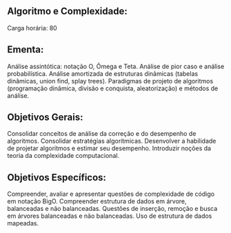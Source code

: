 ## Algoritmo e Complexidade:

Carga horária: 80

## Ementa:

Análise assintótica: notação O, Ômega e Teta. Análise de pior caso e análise probabilística. Análise amortizada de estruturas dinâmicas (tabelas dinâmicas, union find, splay trees). Paradigmas de projeto de algoritmos (programação dinâmica, divisão e conquista, aleatorização) e métodos de análise.

## Objetivos Gerais:

Consolidar conceitos de análise da correção e do desempenho de algoritmos. Consolidar estratégias algorítmicas. Desenvolver a habilidade de projetar algoritmos e estimar seu desempenho. Introduzir noções da teoria da complexidade computacional.

## Objetivos Específicos:

Compreender, avaliar e apresentar questões de complexidade de código em notação BigO. Compreender estrutura de dados em árvore, balanceadas e não balanceadas. Questões de inserção, remoção e busca em árvores balanceadas e não balanceadas. Uso de estrutura de dados mapeadas.
